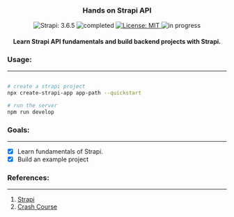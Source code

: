<h3 align="center">
	Hands on Strapi API
</h3>

<!-- badges -->
<p align="center">

<!-- language -->
<img src="https://img.shields.io/badge/Strapi-3.6.5-purple" alt="Strapi: 3.6.5">

<!-- inprogress or completed -->
<img src="https://img.shields.io/badge/-completed-green" alt="completed">
	
<!-- inprogress or completed -->
<!-- <img src="https://img.shields.io/badge/-in%20progress-red" alt="in progress"> -->
	
<!-- licence -->
<a href="https://github.com/firattamur/7DaysOfStrapiAPI/blob/main/LICENSE">
<img src="https://img.shields.io/badge/License-MIT-lightgrey.svg" alt="License: MIT">
</a>
	
<!-- week of year -->
<img src="https://img.shields.io/badge/week-30-green" alt="in progress">

</p>

<h4 align="center">
	Learn Strapi API fundamentals and build backend projects with Strapi.
</h4>

<h3>
Usage:
</h3><hr>

```bash

# create a strapi project
npx create-strapi-app app-path --quickstart

# run the server
npm run develop

```

<h3>
Goals:
</h3><hr>

- [X] Learn fundamentals of Strapi.
- [X] Build an example project

<h3>
References:
</h3><hr>

1. [Strapi](https://strapi.io/)
2. [Crash Course](https://www.youtube.com/watch?v=6FnwAbd2SDY)
